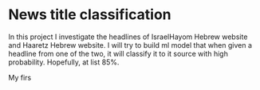 # News title classification

In this project I investigate the headlines of IsraelHayom Hebrew website and
Haaretz Hebrew website. I will try to build ml model that when given a headline
from one of the two, it will classify it to it source with high probability.
Hopefully, at list 85%.

My firs